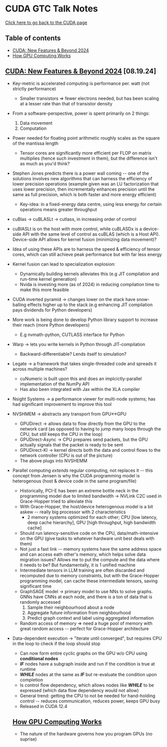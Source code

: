 # CUDA GTC Talk Notes

[Click here to go back to the CUDA page](CUDA.md)

## Table of contents
- [CUDA: New Features & Beyond 2024](#cuda-new-features--beyond-2024-081924)
- [How GPU Computing Works](#how-gpu-computing-works)

## [CUDA: New Features & Beyond 2024](https://www.nvidia.com/en-us/on-demand/session/gtc24-s62400/?playlistId=playList-180a791b-0239-4af2-824b-9e3e7d555a47) [08.19.24]
- Key-metric is accelerated computing is performance per. watt (not strictly performance)
  - Smaller transistors => fewer electrons needed, but has been scaling at a lesser rate than that of transistor density
- From a software-perspective, power is spent primarily on 2 things:
  1. Data movement
  2. Computation
- Power needed for floating point arithmetic roughly scales as the square of the mantissa length
  - Tensor cores are significantly more efficient per FLOP on matrix multiplies (hence such investment in them), but the difference isn't as much as you'd think?
- Stephen Jones predicts there is a power wall coming -- one of the solutions involves new algorithms that can harness the efficiency of lower precision operations (example given was an LU factorization that uses lower precision, then incrementally enhances precision until the same as full precision, which is both faster and more energy efficient)
  - Key-idea: in a fixed-energy data centre, using less energy for certain operations means greater throughput
- cuBlas -> cuBLASLt -> cutlass, in increasing order of control
- cuBlASLt is on the host with more control, while cuBLASDx is a device-side API with the same level of control as cuBLAS (which is a Host API). Device-side API allows for kernel fusion (minimizing data movement)?
- Idea of using these APIs are to harness the speed & efficiency of tensor cores, which can still achieve peak performance but with far less energy
- Kernel fusion can lead to specialization explosion:
  - Dynamically building kernels alleviates this (e.g JIT compilation and run-time kernel generation)
  - Nvida is investing more (as of 2024) in reducing compilation time to make this more feasible
- CUDA inverted pyramid -> changes lower on the stack have snow-balling effects higher up to the stack (e.g enhancing JIT compilation pays dividends for Python developers)
- More work is being done to develop Python library support to increase their reach (more Python developers) 
  - E.g nvmath-python, CUTLASS interface for Python
- Warp -> lets you write kernels in Python through JIT-compilation
  - Backward-differentiable? Lends itself to simulation?
- Legate -> a framework that takes single-threaded code and spreads it across multiple machines?
  - cuNumeric is built upon this and does an implcictly-parallel implementation of the NumPy API
  - Has also been integrated with Jax within the XLA compiler
- Nsight Systems -> a performance viewer for multi-node systems; has had significant improvement to improve this tool
- NVSHMEM -> abstracts any transport from GPU<->GPU
  -  GPUDirect -> allows data to flow directly from the GPU to the network card (as opposed to having to jump many loops through the CPU, but still keeps the CPU in the loop)
  - GPUDirect-Async -> CPU prepares send packets, but the GPU actually signals that the packet is ready to be sent
  - GPUDirect-KI -> kernel directs both the data and control flows to the network controller (CPU is out of the picture)
  - The above plugs into NVSHEMM
- Parallel computing *extends* regular computing, not replaces it -- this concept from Jensen is why the CUDA programming model is heterogenous (host & device code in the same program/file)
  - Historically, PCI-E has been an extreme bottle neck in the programming model due to limited bandwidth -> NVLink C2C used in Grace-Hopper tried to alleviate this
  - With Grace-Hopper, the host/device heterogenous model is a bit askew -- really big processor with 2 characteristics
    - 2 memory systems optimized for each other; CPU [low latency, deep cache hierarchy], GPU [high throughput, high bandwidth cache]
  - Should run latency-sensitive code on the CPU, data/math-intensive on the GPU (give tasks to whatever hardware unit best deals with them)
  - Not just a fast link -- memory systems have the same address space and can access eath other's memory, which helps solve data migration issues? Allows me to put the compute and the data where it needs to be? But fundamentally, it is 1 unified machine
  - Intermediate tensors in LLM training are often discarded and recomputed due to memory constraints, but with the Grace-Hopper programming model, can cache these intermediate tensors, saving significant time
  - GraphSAGE model -> primary model to use NNs to solve graphs. GNNs have CNNs at each node, and there is a ton of data that is randomly accessed
    1. Sample their neighbourhood about a node
    2. Aggregate future information from neighbourhood
    3. Predict graph context and label using aggregated information
  - Random access of memory => need a huge pool of memory with great random access -- perfect for Grace-Hopper architecture 
- Data-dependent execution -> "iterate until converged", but requires CPU in the loop to check if the loop should stop
  - Can now form entire cyclic graphs on the GPU w/o CPU using **conditional nodes**
  - ***IF*** nodes have a subgraph inside and run if the condition is true at runtime
  - ***WHILE*** nodes at the same as ***IF*** but re-evaluate the condition upon completion
  - Is control flow dependency, which allows nodes like ***WHILE*** to be expressed (which data flow dependency would not allow)
  - General trend: getting the CPU to not be needed for hand-holding control -- reduces communication, reduces power, keeps GPU busy
  - Released in CUDA 12.4

  ## [How GPU Computing Works](https://www.nvidia.com/en-us/on-demand/session/gtcspring21-s31151/?playlistId=playList-77535510-ec26-488d-8506-f0e618dc1513)
  - The nature of the hardware governs how you program GPUs (no suprise) 